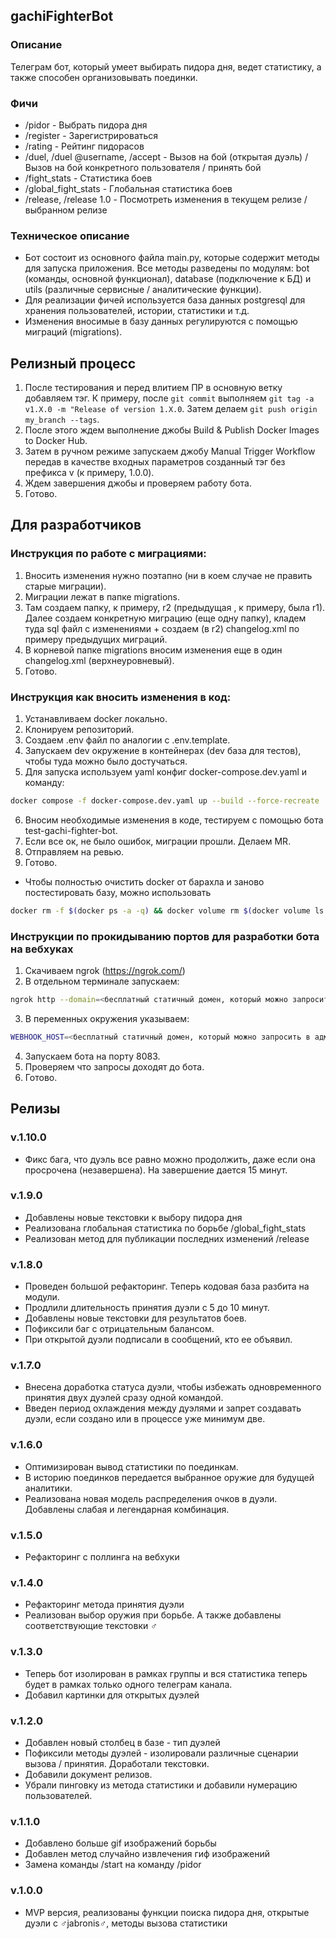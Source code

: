 ## gachiFighterBot

### Описание
Телеграм бот, который умеет выбирать пидора дня, ведет статистику, а также способен организовывать поединки. 

### Фичи
- /pidor - Выбрать пидора дня
- /register - Зарегистрироваться
- /rating - Рейтинг пидорасов
- /duel, /duel @username, /accept - Вызов на бой (открытая дуэль) / Вызов на бой конкретного пользователя / принять бой
- /fight_stats - Статистика боев
- /global_fight_stats - Глобальная статистика боев
- /release, /release 1.0 - Посмотреть изменения в текущем релизе / выбранном релизе

### Техническое описание
- Бот состоит из основного файла main.py, которые содержит методы для запуска приложения. Все методы разведены по модулям: bot (команды, основной функционал), database (подключение к БД) и utils (различные сервисные / аналитические функции).
- Для реализации фичей используется база данных postgresql для хранения пользователей, истории, статистики и т.д. 
- Изменения вносимые в базу данных регулируются с помощью миграций (migrations).

## Релизный процесс
1) После тестирования и перед влитием ПР в основную ветку добавляем тэг. К примеру, после ```git commit``` выполняем ```git tag -a v1.X.0 -m "Release of version 1.X.0```. Затем делаем ```git push origin my_branch --tags```.
2) После этого ждем выполнение джобы Build & Publish Docker Images to Docker Hub.
3) Затем в ручном режиме запускаем джобу Manual Trigger Workflow передав в качестве входных параметров созданный тэг без префикса v (к примеру, 1.0.0).
4) Ждем завершения джобы и проверяем работу бота.
5) Готово.

## Для разработчиков
### Инструкция по работе с миграциями:
1) Вносить изменения нужно поэтапно (ни в коем случае не править старые миграции).
2) Миграции лежат в папке migrations.
3) Там создаем папку, к примеру, r2 (предыдущая , к примеру, была r1). Далее создаем конкретную миграцию (еще одну папку), кладем туда sql файл с изменениями + создаем (в r2) changelog.xml по примеру предыдущих миграций.
4) В корневой папке migrations вносим изменения еще в один changelog.xml (верхнеуровневый).
5) Готово. 

### Инструкция как вносить изменения в код:
1) Устанавливаем docker локально.
2) Клонируем репозиторий.
3) Создаем .env файл по аналогии с .env.template.
4) Запускаем dev окружение в контейнерах (dev база для тестов), чтобы туда можно было достучаться.
5) Для запуска используем yaml конфиг docker-compose.dev.yaml и команду:
```sh
docker compose -f docker-compose.dev.yaml up --build --force-recreate
```
6) Вносим необходимые изменения в коде, тестируем с помощью бота test-gachi-fighter-bot.
7) Если все ок, не было ошибок, миграции прошли. Делаем MR.
8) Отправляем на ревью.
9) Готово.
- Чтобы полностью очистить docker от барахла и заново постестировать базу, можно использовать
```sh
docker rm -f $(docker ps -a -q) && docker volume rm $(docker volume ls -q) && docker rmi -f $(docker images -q) && docker builder prune -a
```

### Инструкции по прокидыванию портов для разработки бота на вебхуках
1) Скачиваем ngrok (https://ngrok.com/)
2) В отдельном терминале запускаем:
```sh
ngrok http --domain=<бесплатный статичный домен, который можно запросить в админке ngrok> 8083
```
3) В переменных окружения указываем:
```sh
WEBHOOK_HOST=<бесплатный статичный домен, который можно запросить в админке ngrok>
```
4) Запускаем бота на порту 8083.
5) Проверяем что запросы доходят до бота.
6) Готово.

## Релизы
### v.1.10.0
- Фикс бага, что дуэль все равно можно продолжить, даже если она просрочена (незавершена). На завершение дается 15 минут.

### v.1.9.0
- Добавлены новые текстовки к выбору пидора дня
- Реализована глобальная статистика по борьбе /global_fight_stats
- Реализован метод для публикации последних изменений /release

### v.1.8.0
- Проведен большой рефакторинг. Теперь кодовая база разбита на модули.
- Продлили длительность принятия дуэли с 5 до 10 минут.
- Добавлены новые текстовки для результатов боев.
- Пофиксили баг с отрицательным балансом.
- При открытой дуэли подписали в сообщений, кто ее объявил.

### v.1.7.0
- Внесена доработка статуса дуэли, чтобы избежать одновременного принятия двух дуэлей сразу одной командой.
- Введен период охлаждения между дуэлями и запрет создавать дуэли, если создано или в процессе уже минимум две.

### v.1.6.0
- Оптимизирован вывод статистики по поединкам.
- В историю поединков передается выбранное оружие для будущей аналитики.
- Реализована новая модель распределения очков в дуэли. Добавлены слабая и легендарная комбинация.

### v.1.5.0
- Рефакторинг с поллинга на вебхуки

### v.1.4.0
- Рефакторинг метода принятия дуэли
- Реализован выбор оружия при борьбе. А также добавлены соответствующие текстовки ♂

### v.1.3.0
- Теперь бот изолирован в рамках группы и вся статистика теперь будет в рамках только одного телеграм канала.
- Добавил картинки для открытых дуэлей

### v.1.2.0
- Добавлен новый столбец в базе - тип дуэлей
- Пофиксили методы дуэлей - изолировали различные сценарии вызова / принятия. Доработали текстовки.
- Добавили документ релизов. 
- Убрали пинговку из метода статистики и добавили нумерацию пользователей.

### v.1.1.0
- Добавлено больше gif изображений борьбы
- Добавлен метод случайно извлечения гиф изображений
- Замена команды /start на команду /pidor

### v.1.0.0
- MVP версия, реализованы функции поиска пидора дня, открытые дуэли с ♂jabronis♂, методы вызова статистики
